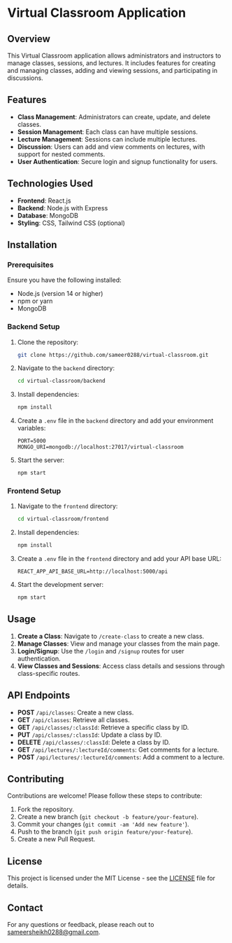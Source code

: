 # Virtual Classroom Application

## Overview

This Virtual Classroom application allows administrators and instructors to manage classes, sessions, and lectures. It includes features for creating and managing classes, adding and viewing sessions, and participating in discussions.

## Features

- **Class Management**: Administrators can create, update, and delete classes.
- **Session Management**: Each class can have multiple sessions.
- **Lecture Management**: Sessions can include multiple lectures.
- **Discussion**: Users can add and view comments on lectures, with support for nested comments.
- **User Authentication**: Secure login and signup functionality for users.

## Technologies Used

- **Frontend**: React.js
- **Backend**: Node.js with Express
- **Database**: MongoDB
- **Styling**: CSS, Tailwind CSS (optional)

## Installation

### Prerequisites

Ensure you have the following installed:
- Node.js (version 14 or higher)
- npm or yarn
- MongoDB

### Backend Setup

1. Clone the repository:

    ```bash
    git clone https://github.com/sameer0288/virtual-classroom.git
    ```

2. Navigate to the `backend` directory:

    ```bash
    cd virtual-classroom/backend
    ```

3. Install dependencies:

    ```bash
    npm install
    ```

4. Create a `.env` file in the `backend` directory and add your environment variables:

    ```env
    PORT=5000
    MONGO_URI=mongodb://localhost:27017/virtual-classroom
    ```

5. Start the server:

    ```bash
    npm start
    ```

### Frontend Setup

1. Navigate to the `frontend` directory:

    ```bash
    cd virtual-classroom/frontend
    ```

2. Install dependencies:

    ```bash
    npm install
    ```

3. Create a `.env` file in the `frontend` directory and add your API base URL:

    ```env
    REACT_APP_API_BASE_URL=http://localhost:5000/api
    ```

4. Start the development server:

    ```bash
    npm start
    ```

## Usage

1. **Create a Class**: Navigate to `/create-class` to create a new class.
2. **Manage Classes**: View and manage your classes from the main page.
3. **Login/Signup**: Use the `/login` and `/signup` routes for user authentication.
4. **View Classes and Sessions**: Access class details and sessions through class-specific routes.

## API Endpoints

- **POST** `/api/classes`: Create a new class.
- **GET** `/api/classes`: Retrieve all classes.
- **GET** `/api/classes/:classId`: Retrieve a specific class by ID.
- **PUT** `/api/classes/:classId`: Update a class by ID.
- **DELETE** `/api/classes/:classId`: Delete a class by ID.
- **GET** `/api/lectures/:lectureId/comments`: Get comments for a lecture.
- **POST** `/api/lectures/:lectureId/comments`: Add a comment to a lecture.

## Contributing

Contributions are welcome! Please follow these steps to contribute:

1. Fork the repository.
2. Create a new branch (`git checkout -b feature/your-feature`).
3. Commit your changes (`git commit -am 'Add new feature'`).
4. Push to the branch (`git push origin feature/your-feature`).
5. Create a new Pull Request.

## License

This project is licensed under the MIT License - see the [LICENSE](LICENSE) file for details.

## Contact

For any questions or feedback, please reach out to [sameersheikh0288@gmail.com](mailto:sameersheikh0288@gmail.com).

